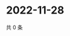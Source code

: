 # 2022-11-28

共 0 条

<!-- BEGIN WEIBO -->
<!-- 最后更新时间 Mon Nov 28 2022 18:16:24 GMT+0800 (China Standard Time) -->

<!-- END WEIBO -->

